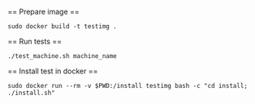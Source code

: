 == Prepare image ==

    sudo docker build -t testimg .

== Run tests ==

    ./test_machine.sh machine_name

== Install test in docker ==

    sudo docker run --rm -v $PWD:/install testimg bash -c "cd install; ./install.sh"
